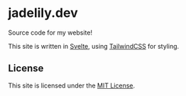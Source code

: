 # jadelily.dev

Source code for my website!

This site is written in [Svelte](https://svelte.dev/), using [TailwindCSS](https://tailwindcss.com) for styling.

## License

This site is licensed under the [MIT License](/LICENSE).
